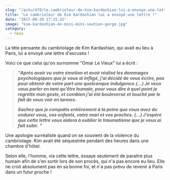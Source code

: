 ```yaml
--- 
slug: "/actu/478/le-cambrioleur-de-kim-kardashian-lui-a-envoye-une-lettre"
title: "Le cambrioleur de Kim Kardashian lui a envoyé une lettre !"
date: "2017-09-29 17:15:32"
image: "kim-kardashian-en-mini-mini-soutien-gorge.jpg"
category:
  - news
---
```

<p>La tête pensante du cambriolage de Kim Kardashian, qui avait eu lieu à Paris, lui a envoyé une lettre d'excuses !</p>

<p>Voici ce que celui qu'on surnomme "Omar Le Vieux" lui a écrit :</p>

<blockquote>
<p><strong>“<em>Après avoir vu votre émotion et avoir réalisé les dommages psychologiques que je vous ai infligé, j’ai décidé de vous écrire, pas pour obtenir de votre part une quelconque indulgence.(…) Je veux vous parler en tant qu’être humain, pour vous dire à quel point je regrette mon geste, et combien j’ai été bouleversé et touché par le fait de vous voir en larmes. </em></strong></p>

<p><strong><em>Sachez que je compatis entièrement à </em><em>la peine que vous avez du endurer vous, vos enfants, votre mari et vos proches. (…) J’espère que cette lettre vous aidera à oublier le traumatisme que je vous ai fait subir. "</em></strong></p>
</blockquote>

<p>Une apologie surréaliste quand on se souvient de la violence du cambriolage. Kim avait été séquestrée pendant des heures dans une chambre d'hôtel.</p>

<p>Selon elle, l'homme, via cette lettre, essaye seulement de paraitre plus humain afin de s'en sortir lors de son procès, qui n'a pas encore eu lieu. Elle ne croit absolument pas en sa bonne foi, et n'a pas prévu de revenir à Paris dans un futur proche !</p>